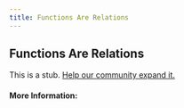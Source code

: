 ```yaml
---
title: Functions Are Relations
---
```


## Functions Are Relations

This is a stub. [Help our community expand it.](https://github.com/freeCodeCamp/guide-articles/tree/master/articles/Math/Functions/Functions-Are-Relations/index.md)

<!-- The article goes here, in GitHub-flavored Markdown. Feel free to add YouTube videos, images, and CodePen/JSBin embeds  -->

#### More Information:
<!-- Please add any articles you think might be helpful to read before writing the article -->


